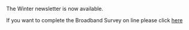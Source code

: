 <!--
.. title: Winter 2021 Newsletter
.. slug: 2021-12-01-meeting
.. date: 2021-12-01 02:49:30 UTC
.. tags: parishcouncil
.. category:
.. link:
.. description:
.. type: text
-->

The Winter newsletter is now available.

If you want to complete the Broadband Survey on line please click [here](https://www.survio.com/survey/d/M2R4Y3T1S6X2E9P1X)
